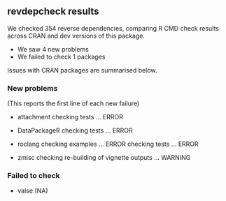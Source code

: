 ## revdepcheck results

We checked 354 reverse dependencies, comparing R CMD check results across CRAN and dev versions of this package.

 * We saw 4 new problems
 * We failed to check 1 packages

Issues with CRAN packages are summarised below.

### New problems
(This reports the first line of each new failure)

* attachment
  checking tests ... ERROR

* DataPackageR
  checking tests ... ERROR

* roclang
  checking examples ... ERROR
  checking tests ... ERROR

* zmisc
  checking re-building of vignette outputs ... WARNING

### Failed to check

* valse (NA)
